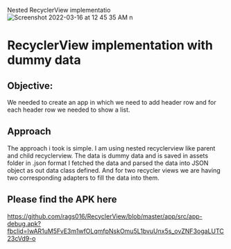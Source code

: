 
Nested RecyclerView implementatio![Screenshot 2022-03-16 at 12 45 35 AM](https://user-images.githubusercontent.com/33841926/158455424-ab23cdfa-656d-434e-b249-191043c521a7.png)
n 



# RecyclerView implementation with dummy data
## Objective:
We needed to create an app in which we need to add header row and for each header row we needed to show a list.

## Approach
The approach i took is simple. I am using nested recyclerview like parent and child recyclerview.
The data is dummy data and is saved in assets folder in .json format
I fetched the data and parsed the data into JSON object as out data class defined.
And for two recycler views we are having two corresponding adapters to fill the data into them.

## Please find the APK here
https://github.com/rags016/RecyclerView/blob/master/app/src/app-debug.apk?fbclid=IwAR1uM5FvE3m1wfOLqmfpNskOmu5L1bvuUnx5s_ovZNF3ogaLUTC23cVd9-o


